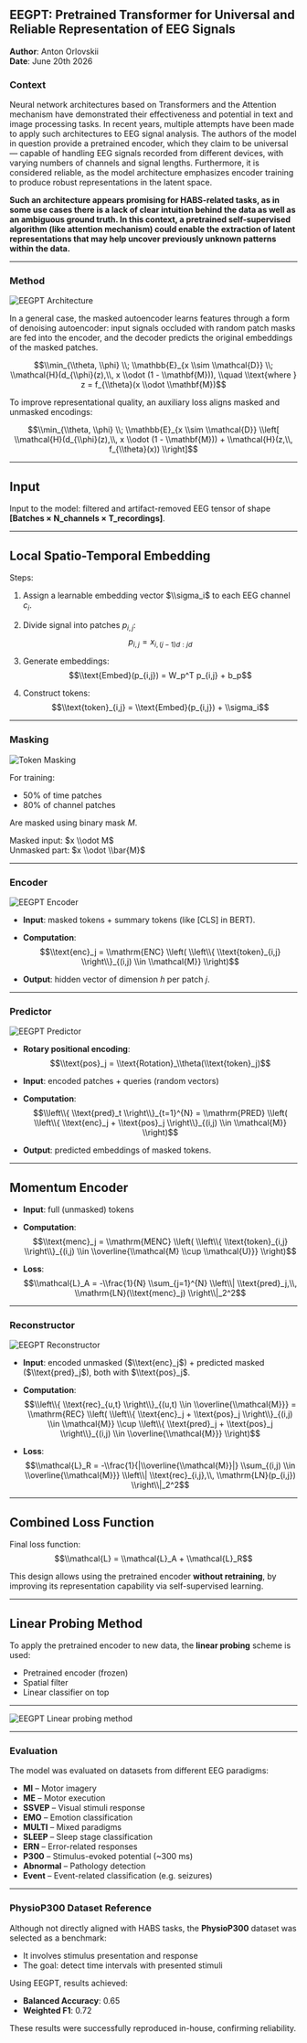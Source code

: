 ## EEGPT: Pretrained Transformer for Universal and Reliable Representation of EEG Signals

**Author**: Anton Orlovskii  
**Date**: June 20th 2026

### Context

Neural network architectures based on Transformers and the Attention mechanism have demonstrated their effectiveness and potential in text and image processing tasks. In recent years, multiple attempts have been made to apply such architectures to EEG signal analysis. The authors of the model in question provide a pretrained encoder, which they claim to be universal — capable of handling EEG signals recorded from different devices, with varying numbers of channels and signal lengths. Furthermore, it is considered reliable, as the model architecture emphasizes encoder training to produce robust representations in the latent space.

**Such an architecture appears promising for HABS-related tasks, as in some use cases there is a lack of clear intuition behind the data as well as an ambiguous ground truth. In this context, a pretrained self-supervised algorithm (like attention mechanism) could enable the extraction of latent representations that may help uncover previously unknown patterns within the data.**


---

### Method

![EEGPT Architecture](articles/images/EEGPT_architecture.png)

In a general case, the masked autoencoder learns features through a form of denoising autoencoder: input signals occluded with random patch masks are fed into the encoder, and the decoder predicts the original embeddings of the masked patches.

$$\\min_{\\theta, \\phi} \\; \\mathbb{E}_{x \\sim \\mathcal{D}} \\; \\mathcal{H}(d_{\\phi}(z),\\, x \\odot (1 - \\mathbf{M})), \\quad 
\\text{where } z = f_{\\theta}(x \\odot \\mathbf{M})$$

To improve representational quality, an auxiliary loss aligns masked and unmasked encodings:

$$\\min_{\\theta, \\phi} \\; \\mathbb{E}_{x \\sim \\mathcal{D}} \\left[ 
\\mathcal{H}(d_{\\phi}(z),\\, x \\odot (1 - \\mathbf{M})) + \\mathcal{H}(z,\\, f_{\\theta}(x))
\\right]$$

---

## Input

Input to the model: filtered and artifact-removed EEG tensor of shape **[Batches × N_channels × T_recordings]**.

---

## Local Spatio-Temporal Embedding

Steps:

1. Assign a learnable embedding vector $\\sigma_i$ to each EEG channel $c_i$.
2. Divide signal into patches $p_{i,j}$:
   $$p_{i,j} = x_{i,(j-1)d:jd}$$

3. Generate embeddings:
   $$\\text{Embed}(p_{i,j}) = W_p^T p_{i,j} + b_p$$

4. Construct tokens:
   $$\\text{token}_{i,j} = \\text{Embed}(p_{i,j}) + \\sigma_i$$

---

### Masking

![Token Masking](articles/images/EEGPT_masking.png)

For training:
- 50% of time patches
- 80% of channel patches

Are masked using binary mask $M$.

Masked input: $x \\odot M$  
Unmasked part: $x \\odot \\bar{M}$

---


### Encoder

![EEGPT Encoder](articles/images/EEGPT_Encoder.png)

- **Input**: masked tokens + summary tokens (like [CLS] in BERT).
- **Computation**:
  $$\\text{enc}_j = \\mathrm{ENC} \\left( \\left\\{ \\text{token}_{i,j} \\right\\}_{(i,j) \\in \\mathcal{M}} \\right)$$

- **Output**: hidden vector of dimension $h$ per patch $j$.

---


### Predictor

![EEGPT Predictor](articles/images/EEGPT_predictor.png)

- **Rotary positional encoding**:
  $$\\text{pos}_j = \\text{Rotation}_\\theta(\\text{token}_j)$$

- **Input**: encoded patches + queries (random vectors)
- **Computation**:
  $$\\left\\{ \\text{pred}_t \\right\\}_{t=1}^{N} = \\mathrm{PRED} \\left( \\left\\{ \\text{enc}_j + \\text{pos}_j \\right\\}_{(i,j) \\in \\mathcal{M}} \\right)$$

- **Output**: predicted embeddings of masked tokens.

---

## Momentum Encoder

- **Input**: full (unmasked) tokens
- **Computation**:
  $$\\text{menc}_j = \\mathrm{MENC} \\left( \\left\\{ \\text{token}_{i,j} \\right\\}_{(i,j) \\in \\overline{\\mathcal{M} \\cup \\mathcal{U}}} \\right)$$

- **Loss**:
  $$\\mathcal{L}_A = -\\frac{1}{N} \\sum_{j=1}^{N} \\left\\| \\text{pred}_j,\\, \\mathrm{LN}(\\text{menc}_j) \\right\\|_2^2$$

---

### Reconstructor

![EEGPT Reconstructor](articles/images/EEGPT_Reconstructor.png)

- **Input**: encoded unmasked ($\\text{enc}_j$) + predicted masked ($\\text{pred}_j$), both with $\\text{pos}_j$.
- **Computation**:
  $$\\left\\{ \\text{rec}_{u,t} \\right\\}_{(u,t) \\in \\overline{\\mathcal{M}}} =
  \\mathrm{REC} \\left(
  \\left\\{ \\text{enc}_j + \\text{pos}_j \\right\\}_{(i,j) \\in \\mathcal{M}} \\cup
  \\left\\{ \\text{pred}_j + \\text{pos}_j \\right\\}_{(i,j) \\in \\overline{\\mathcal{M}}}
  \\right)$$

- **Loss**:
  $$\\mathcal{L}_R = -\\frac{1}{|\\overline{\\mathcal{M}}|} 
  \\sum_{(i,j) \\in \\overline{\\mathcal{M}}} 
  \\left\\| \\text{rec}_{i,j},\\, \\mathrm{LN}(p_{i,j}) \\right\\|_2^2$$

---

## Combined Loss Function

Final loss function:
$$\\mathcal{L} = \\mathcal{L}_A + \\mathcal{L}_R$$

This design allows using the pretrained encoder **without retraining**, by improving its representation capability via self-supervised learning.

---

## Linear Probing Method

To apply the pretrained encoder to new data, the **linear probing** scheme is used:

- Pretrained encoder (frozen)
- Spatial filter
- Linear classifier on top

---

![EEGPT Linear probing method](articles/images/EEGPT_lin_prob.png)

---

### Evaluation

The model was evaluated on datasets from different EEG paradigms:

- **MI** – Motor imagery  
- **ME** – Motor execution  
- **SSVEP** – Visual stimuli response  
- **EMO** – Emotion classification  
- **MULTI** – Mixed paradigms  
- **SLEEP** – Sleep stage classification  
- **ERN** – Error-related responses  
- **P300** – Stimulus-evoked potential (~300 ms)  
- **Abnormal** – Pathology detection  
- **Event** – Event-related classification (e.g. seizures)

---

### PhysioP300 Dataset Reference

Although not directly aligned with HABS tasks, the **PhysioP300** dataset was selected as a benchmark:

- It involves stimulus presentation and response
- The goal: detect time intervals with presented stimuli

Using EEGPT, results achieved:

- **Balanced Accuracy**: 0.65  
- **Weighted F1**: 0.72

These results were successfully reproduced in-house, confirming reliability.


